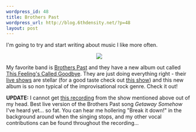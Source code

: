 ```yaml
--- 
wordpress_id: 48
title: Brothers Past
wordpress_url: http://blog.6thdensity.net/?p=48
layout: post
---
```

<p>I'm going to try and start writing about music I like more often.</p><div align=center><img src="http://bp.thropter.com/_hosts/bp/images/catalog/tfcg.jpg"/></div><p>My favorite band is <a href="http://www.brotherspast.com">Brothers Past</a> and they have a new album out called <a href="http://bp.thropter.com/cart.asp?f_add=1&f_qty=1&f_prID=78">This Feeling's Called Goodbye</a>.  They are just doing everything right - their <a href="http://www.brotherspast.com/getawaytorr.html">live shows</a> are stellar (for a good taste check out <a href="http://www.archive.org/audio/etree-details-db.php?id=24450">this show</a>) and this new album is so non typical of the improvisational rock genre.  Check it out!</p><p><b>UPDATE:</b> I cannot get <a href="http://audio42.archive.org/3/audio/bp2005-04-15shnf/bp2005-04-15d1t02_vbr.mp3">this recording</a> from the show mentioned above out of my head.  Best live version of the Brothers Past song <i>Getaway Somehow</i> I've heard yet... so fat.  You can hear me hollering "Break it down!" in the background around when the singing stops, and my other vocal contributions can be found throughout the recording...</p>
